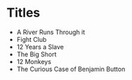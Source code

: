 # Titles

- A River Runs Through it
- Fight Club
- 12 Years a Slave
- The Big Short 
- 12 Monkeys
- The Curious Case of Benjamin Button
